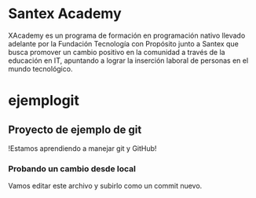 # Santex Academy


XAcademy es un programa de formación en programación nativo llevado adelante por la Fundación Tecnología con Propósito junto a Santex que busca promover un cambio positivo en la comunidad a través de la educación en IT, apuntando a lograr la inserción laboral de personas en el mundo tecnológico. 
# ejemplogit

## Proyecto de ejemplo de git
!Estamos aprendiendo a manejar git y GitHub!

### Probando un cambio desde local
Vamos editar este archivo y subirlo como un commit nuevo.

